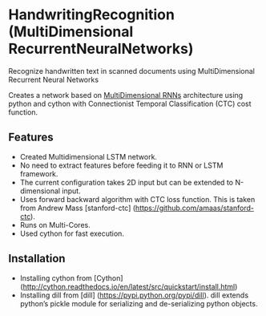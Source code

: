 # HandwritingRecognition (MultiDimensional RecurrentNeuralNetworks)
Recognize handwritten text in scanned documents using MultiDimensional Recurrent Neural Networks

Creates a network based on [MultiDimensional RNNs](http://people.idsia.ch/~juergen/nips2009.pdf) architecture using python and cython with Connectionist Temporal Classification (CTC) cost function.

## Features
* Created Multidimensional LSTM network.
* No need to extract features before feeding it to RNN or LSTM framework.
* The current configuration takes 2D input but can be extended to N-dimensional input.
* Uses forward backward algorithm with CTC loss function. This is taken from Andrew Mass [stanford-ctc] (https://github.com/amaas/stanford-ctc).
* Runs on Multi-Cores.
* Used cython for fast execution.

## Installation
* Installing cython from [Cython] (http://cython.readthedocs.io/en/latest/src/quickstart/install.html)
* Installing dill from [dill] (https://pypi.python.org/pypi/dill). dill extends python’s pickle module for serializing and de-serializing python objects.

